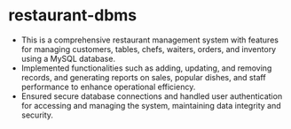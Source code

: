# restaurant-dbms
- This is a comprehensive restaurant management system with features for managing customers, tables, chefs, waiters, orders, and inventory using a MySQL database.
- Implemented functionalities such as adding, updating, and removing records, and generating reports on sales, popular dishes, and staff performance to enhance operational efficiency. 
- Ensured secure database connections and handled user authentication for accessing and managing the system, maintaining data integrity and security.